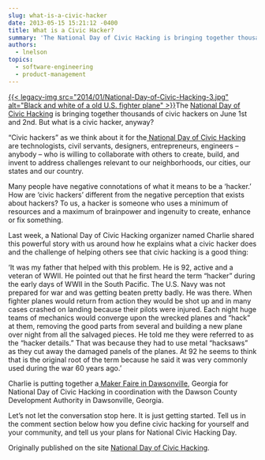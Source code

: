```yaml
---
slug: what-is-a-civic-hacker
date: 2013-05-15 15:21:12 -0400
title: What is a Civic Hacker?
summary: 'The National Day of Civic Hacking is bringing together thousands of civic hackers on June 1st and 2nd. But what is a civic hacker, anyway? &#8220;Civic hackers&#8221; as we think about it for the National Day of Civic Hacking are technologists, civil servants, designers, entrepreneurs, engineers &#8211;'
authors:
  - lnelson
topics:
  - software-engineering
  - product-management
---
```


<p>
  <a href="https://s3.amazonaws.com/digitalgov/_legacy-img/2014/01/National-Day-of-Civic-Hacking-3.jpg">{{< legacy-img src="2014/01/National-Day-of-Civic-Hacking-3.jpg" alt="Black and white of a old U.S. fighter plane" >}}</a>The <a href="http://hackforchange.org/" target="_blank">National Day of Civic Hacking</a> is bringing together thousands of civic hackers on June 1st and 2nd. But what is a civic hacker, anyway?
</p>

&#8220;Civic hackers&#8221; as we think about it for the<a href="http://hackforchange.org/" target="_blank"> National Day of Civic Hacking</a> are technologists, civil servants, designers, entrepreneurs, engineers &#8211; anybody &#8211; who is willing to collaborate with others to create, build, and invent to address challenges relevant to our neighborhoods, our cities, our states and our country.

Many people have negative connotations of what it means to be a ‘hacker.’  How are ‘civic hackers’ different from the negative perception that exists about hackers? To us, a hacker is someone who uses a minimum of resources and a maximum of brainpower and ingenuity to create, enhance or fix something.

Last week, a National Day of Civic Hacking organizer named Charlie shared this powerful story with us around how he explains what a civic hacker does and the challenge of helping others see that civic hacking is a good thing:

&#8216;It was my father that helped with this problem. He is 92, active and a veteran of WWII. He pointed out that he first heard the term “hacker” during the early days of WWII in the South Pacific. The U.S. Navy was not prepared for war and was getting beaten pretty badly. He was there. When fighter planes would return from action they would be shot up and in many cases crashed on landing because their pilots were injured. Each night huge teams of mechanics would converge upon the wrecked planes and “hack” at them, removing the good parts from several and building a new plane over night from all the salvaged pieces. He told me they were referred to as the “hacker details.” That was because they had to use metal “hacksaws” as they cut away the damaged panels of the planes. At 92 he seems to think that is the original root of the term because he said it was very commonly used during the war 60 years ago.&#8217;

Charlie is putting together a<a href="http://hackforchange.org/dawsonville-maker-day" target="_blank"> Maker Faire in Dawsonville</a>, Georgia for National Day of Civic Hacking in coordination with the Dawson County Development Authority in Dawsonville, Georgia.

Let’s not let the conversation stop here.  It is just getting started.  Tell us in the comment section below how you define civic hacking for yourself and your community, and tell us your plans for National Civic Hacking Day.

Originally published on the site [National Day of Civic Hacking](http://hackforchange.org/blog/what-civic-hacker).

<div>
</div>